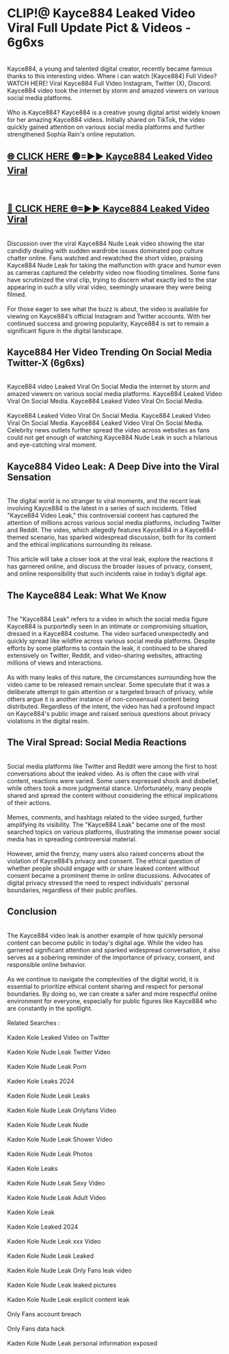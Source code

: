 # CLIP!@ Kayce884 Leaked Video Viral Full Update Pict & Videos - 6g6xs
<br>
Kayce884, a young and talented digital creator, recently became famous thanks to this interesting video. Where i can watch [Kayce884] Full Video? WATCH HERE! Viral Kayce884 Full Video Instagram, Twitter (X), Discord. Kayce884 video took the internet by storm and amazed viewers on various social media platforms.
<br><br>
Who is Kayce884? Kayce884 is a creative young digital artist widely known for her amazing Kayce884 videos. Initially shared on TikTok, the video quickly gained attention on various social media platforms and further strengthened Sophia Rain's online reputation.
<br>
<h2><a href="https://bestclip.site?title=Kayce884">🌐 CLICK HERE 🟢=►► Kayce884 Leaked Video Viral</a></h2>
<br>
<h2><a href="https://bestclip.site?title=Kayce884">🔴 CLICK HERE 🌐=►► Kayce884 Leaked Video Viral</a></h2>
<br>
Discussion over the viral Kayce884 Nude Leak video showing the star candidly dealing with sudden wardrobe issues dominated pop culture chatter online. Fans watched and rewatched the short video, praising Kayce884 Nude Leak for taking the malfunction with grace and humor even as cameras captured the celebrity video now flooding timelines. Some fans have scrutinized the viral clip, trying to discern what exactly led to the star appearing in such a silly viral video, seemingly unaware they were being filmed.
<br><br>
For those eager to see what the buzz is about, the video is available for viewing on Kayce884’s official Instagram and Twitter accounts. With her continued success and growing popularity, Kayce884 is set to remain a significant figure in the digital landscape.
<br>
<h2>Kayce884 Her Video Trending On Social Media Twitter-X (6g6xs)</h2>
<br>
Kayce884 video Leaked Viral On Social Media the internet by storm and amazed viewers on various social media platforms. Kayce884 Leaked Video Viral On Social Media. Kayce884 Leaked Video Viral On Social Media.
<br><br>
Kayce884 Leaked Video Viral On Social Media. Kayce884 Leaked Video Viral On Social Media. Kayce884 Leaked Video Viral On Social Media. Celebrity news outlets further spread the video across websites as fans could not get enough of watching Kayce884 Nude Leak in such a hilarious and eye-catching viral moment.
<br>
<h2>Kayce884 Video Leak: A Deep Dive into the Viral Sensation</h2>
<br>
The digital world is no stranger to viral moments, and the recent leak involving Kayce884 is the latest in a series of such incidents. Titled "Kayce884 Video Leak," this controversial content has captured the attention of millions across various social media platforms, including Twitter and Reddit. The video, which allegedly features Kayce884 in a Kayce884-themed scenario, has sparked widespread discussion, both for its content and the ethical implications surrounding its release.
<br><br>
This article will take a closer look at the viral leak, explore the reactions it has garnered online, and discuss the broader issues of privacy, consent, and online responsibility that such incidents raise in today’s digital age.
<br>
<h2>The Kayce884 Leak: What We Know</h2>
<br>
The "Kayce884 Leak" refers to a video in which the social media figure Kayce884 is purportedly seen in an intimate or compromising situation, dressed in a Kayce884 costume. The video surfaced unexpectedly and quickly spread like wildfire across various social media platforms. Despite efforts by some platforms to contain the leak, it continued to be shared extensively on Twitter, Reddit, and video-sharing websites, attracting millions of views and interactions.
<br><br>
As with many leaks of this nature, the circumstances surrounding how the video came to be released remain unclear. Some speculate that it was a deliberate attempt to gain attention or a targeted breach of privacy, while others argue it is another instance of non-consensual content being distributed. Regardless of the intent, the video has had a profound impact on Kayce884's public image and raised serious questions about privacy violations in the digital realm.
<br>
<h2>The Viral Spread: Social Media Reactions</h2>
<br>
Social media platforms like Twitter and Reddit were among the first to host conversations about the leaked video. As is often the case with viral content, reactions were varied. Some users expressed shock and disbelief, while others took a more judgmental stance. Unfortunately, many people shared and spread the content without considering the ethical implications of their actions.
<br><br>
Memes, comments, and hashtags related to the video surged, further amplifying its visibility. The "Kayce884 Leak" became one of the most searched topics on various platforms, illustrating the immense power social media has in spreading controversial material.
<br><br>
However, amid the frenzy, many users also raised concerns about the violation of Kayce884’s privacy and consent. The ethical question of whether people should engage with or share leaked content without consent became a prominent theme in online discussions. Advocates of digital privacy stressed the need to respect individuals' personal boundaries, regardless of their public profiles.
<br>
<h2>Conclusion</h2>
<br>
The Kayce884 video leak is another example of how quickly personal content can become public in today's digital age. While the video has garnered significant attention and sparked widespread conversation, it also serves as a sobering reminder of the importance of privacy, consent, and responsible online behavior.
<br><br>
As we continue to navigate the complexities of the digital world, it is essential to prioritize ethical content sharing and respect for personal boundaries. By doing so, we can create a safer and more respectful online environment for everyone, especially for public figures like Kayce884 who are constantly in the spotlight.
<br><br>
Related Searches :
<br><br>
Kaden Kole Leaked Video on Twitter
<br><br>
Kaden Kole Nude Leak Twitter Video
<br><br>
Kaden Kole Nude Leak Porn
<br><br>
Kaden Kole Leaks 2024
<br><br>
Kaden Kole Nude Leak Leaks
<br><br>
Kaden Kole Nude Leak Onlyfans Video
<br><br>
Kaden Kole Nude Leak Nude
<br><br>
Kaden Kole Nude Leak Shower Video
<br><br>
Kaden Kole Nude Leak Photos
<br><br>
Kaden Kole Leaks
<br><br>
Kaden Kole Nude Leak Sexy Video
<br><br>
Kaden Kole Nude Leak Adult Video
<br><br>
Kaden Kole Leak
<br><br>
Kaden Kole Leaked 2024
<br><br>
Kaden Kole Nude Leak xxx Video
<br><br>
Kaden Kole Nude Leak Leaked
<br><br>
Kaden Kole Nude Leak Only Fans leak video
<br><br>
Kaden Kole Nude Leak leaked pictures
<br><br>
Kaden Kole Nude Leak explicit content leak
<br><br>
Only Fans account breach
<br><br>
Only Fans data hack
<br><br>
Kaden Kole Nude Leak personal information exposed